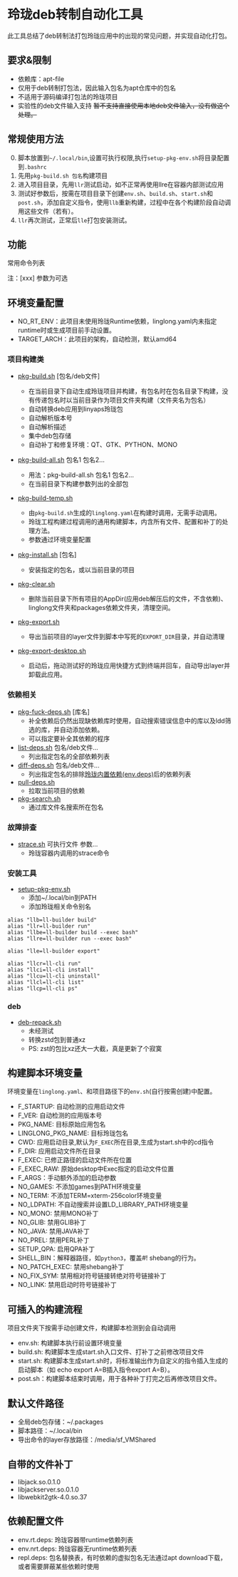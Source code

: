 # 玲珑deb转制自动化工具

此工具总结了deb转制法打包玲珑应用中的出现的常见问题，并实现自动化打包。

## 要求&限制

* 依赖库：apt-file
* 仅用于deb转制打包法，因此输入包名为apt仓库中的包名
* 不适用于源码编译打包法的玲珑项目
* 实验性的deb文件输入支持 ~~暂不支持直接使用本地deb文件输入，没有做这个处理。~~

## 常规使用方法

0. 脚本放置到`~/.local/bin`,设置可执行权限,执行`setup-pkg-env.sh`将目录配置到`.bashrc`
1. 先用`pkg-build.sh 包名`构建项目
2. 进入项目目录，先用`llr`测试启动，如不正常再使用llre在容器内部测试应用
3. 测试好参数后，按需在项目目录下创建`env.sh`、`build.sh`、`start.sh`和`post.sh`，添加自定义指令，使用`llb`重新构建，过程中在各个构建阶段自动调用这些文件（若有）。
4. `llr`再次测试，正常后`lle`打包安装测试。

## 功能

常用命令列表

注：[xxx] 参数为可选
## 环境变量配置
* NO_RT_ENV：此项目未使用玲珑Runtime依赖，linglong.yaml内未指定runtime时或生成项目前手动设置。
* TARGET_ARCH：此项目的架构，自动检测，默认amd64

### 项目构建类
* [pkg-build.sh](pkg-build.sh) [包名/deb文件]
    * 在当前目录下自动生成玲珑项目并构建，有包名时在包名目录下构建，没有传递包名时以当前目录作为项目文件夹构建（文件夹名为包名）
    * 自动转换deb应用到linyaps玲珑包
    * 自动解析版本号
    * 自动解析描述
    * 集中deb包存储
    * 自动补丁和修复环境：QT、GTK、PYTHON、MONO
* [pkg-build-all.sh](pkg-build-all.sh)  包名1 包名2...
    * 用法：pkg-build-all.sh 包名1 包名2...
    * 在当前目录下构建参数列出的全部包
* [pkg-build-temp.sh](pkg-build-temp.sh)
    * 由`pkg-build.sh`生成的`linglong.yaml`在构建时调用，无需手动调用。
    * 玲珑工程构建过程调用的通用构建脚本，内含所有文件、配置和补丁的处理方法。
    * 参数通过环境变量配置

* [pkg-install.sh](pkg-install.sh) [包名]
    * 安装指定的包名，或以当前目录的项目
* [pkg-clear.sh](pkg-clear.sh)
    * 删除当前目录下所有项目的AppDir(应用deb解压后的文件，不含依赖)、linglong文件夹和packages依赖文件夹，清理空间。
* [pkg-export.sh](pkg-export.sh)
    * 导出当前项目的layer文件到脚本中写死的`EXPORT_DIR`目录，并自动清理
* [pkg-export-desktop.sh](pkg-export-desktop.sh)
    * 启动后，拖动测试好的玲珑应用快捷方式到终端并回车，自动导出layer并卸载此应用。

### 依赖相关
* [pkg-fuck-deps.sh](pkg-fuck-deps.sh) [库名]
    * 补全依赖后仍然出现缺依赖库时使用，自动搜索错误信息中的库以及ldd筛选的库，并自动添加依赖。
    * 可以指定要补全其依赖的程序
* [list-deps.sh](list-deps.sh) 包名/deb文件...
    * 列出指定包名的全部依赖列表
* [diff-deps.sh](diff-deps.sh) 包名/deb文件...
    * 列出指定包名的排除[玲珑内置依赖(env.deps)](env.deps)后的依赖列表
* [pull-deps.sh](pull-deps.sh)
    * 拉取当前项目的依赖
* [pkg-search.sh](pkg-search.sh)
    * 通过库文件名搜索所在包名
### 故障排查
* [strace.sh](strace.sh) 可执行文件 参数...
    * 玲珑容器内调用的strace命令

### 安装工具
* [setup-pkg-env.sh](setup-pkg-env.sh)
    * 添加~/.local/bin到PATH
    * 添加玲珑相关命令别名
```
alias "llb=ll-builder build"
alias "llr=ll-builder run"
alias "llbe=ll-builder build --exec bash"
alias "llre=ll-builder run --exec bash"

alias "lle=ll-builder export"

alias "llcr=ll-cli run"
alias "llci=ll-cli install"
alias "llcu=ll-cli uninstall"
alias "llcl=ll-cli list"
alias "llcp=ll-cli ps"
```

### deb
* [deb-repack.sh](deb-repack.sh)
    * 未经测试
    * 转换zstd包到普通xz
    * PS: zst的包比xz还大一大截，真是更新了个寂寞



## 构建脚本环境变量

环境变量在`linglong.yaml`、和项目路径下的`env.sh`(自行按需创建)中配置。

* F_STARTUP: 自动检测的应用启动文件
* F_VER: 自动检测的应用版本号
* PKG_NAME: 目标原始应用包名
* LINGLONG_PKG_NAME: 目标玲珑包名
* CWD: 应用启动目录,默认为`F_EXEC`所在目录,生成为start.sh中的cd指令
* F_DIR: 应用启动文件所在目录
* F_EXEC: 已修正路径的启动文件所在位置
* F_EXEC_RAW: 原始desktop中Exec指定的启动文件位置
* F_ARGS：手动额外添加的启动参数
* NO_GAMES: 不添加games到PATH环境变量
* NO_TERM: 不添加TERM=xterm-256color环境变量
* NO_LDPATH: 不自动搜索并设置LD_LIBRARY_PATH环境变量
* NO_MONO: 禁用MONO补丁
* NO_GLIB: 禁用GLIB补丁
* NO_JAVA: 禁用JAVA补丁
* NO_PREL: 禁用PERL补丁
* SETUP_QPA: 启用QPA补丁
* SHELL_BIN：解释器路径，如`python3`，覆盖#! shebang的行为。
* NO_PATCH_EXEC: 禁用shebang补丁
* NO_FIX_SYM: 禁用相对符号链接转绝对符号链接补丁
* NO_LINK: 禁用启动时符号链接补丁

## 可插入的构建流程

项目文件夹下按需手动创建文件，构建脚本检测到会自动调用

* env.sh: 构建脚本执行前设置环境变量
* build.sh: 构建脚本生成start.sh入口文件、打补丁之前修改项目文件
* start.sh: 构建脚本生成start.sh时，将标准输出作为自定义的指令插入生成的启动脚本（如 echo export A=B插入指令export A=B）。
* post.sh：构建脚本结束时调用，用于各种补丁打完之后再修改项目文件。


## 默认文件路径

* 全局deb包存储：~/.packages
* 脚本路径：~/.local/bin
* 导出命令的layer存放路径：/media/sf_VMShared

## 自带的文件补丁
* libjack.so.0.1.0
* libjackserver.so.0.1.0
* libwebkit2gtk-4.0.so.37

## 依赖配置文件

* env.rt.deps: 玲珑容器带runtime依赖列表
* env.nrt.deps: 玲珑容器无runtime依赖列表
* repl.deps: 包名替换表，有时依赖的虚拟包名无法通过apt download下载，或者需要屏蔽某些依赖时使用
